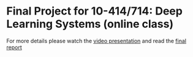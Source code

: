 # Final Project for 10-414/714: Deep Learning Systems (online class)
For more details please watch the [video presentation](https://youtu.be/0ZCG0Lg8W2o) and read the [final report](final_report.ipynb)
